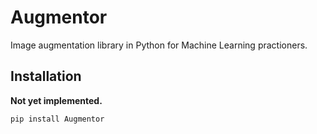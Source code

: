 # Augmentor
Image augmentation library in Python for Machine Learning practioners. 

## Installation

__Not yet implemented.__

```bash
pip install Augmentor
```
